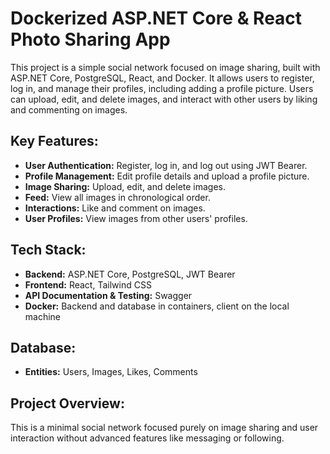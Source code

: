 # Dockerized ASP.NET Core & React Photo Sharing App

This project is a simple social network focused on image sharing, built with ASP.NET Core, PostgreSQL, React, and Docker. It allows users to register, log in, and manage their profiles, including adding a profile picture. Users can upload, edit, and delete images, and interact with other users by liking and commenting on images.

## Key Features:
- **User Authentication:** Register, log in, and log out using JWT Bearer.
- **Profile Management:** Edit profile details and upload a profile picture.
- **Image Sharing:** Upload, edit, and delete images.
- **Feed:** View all images in chronological order.
- **Interactions:** Like and comment on images.
- **User Profiles:** View images from other users' profiles.

## Tech Stack:
- **Backend:** ASP.NET Core, PostgreSQL, JWT Bearer
- **Frontend:** React, Tailwind CSS
- **API Documentation & Testing:** Swagger
- **Docker:** Backend and database in containers, client on the local machine

## Database:
- **Entities:** Users, Images, Likes, Comments

## Project Overview:
This is a minimal social network focused purely on image sharing and user interaction without advanced features like messaging or following.
